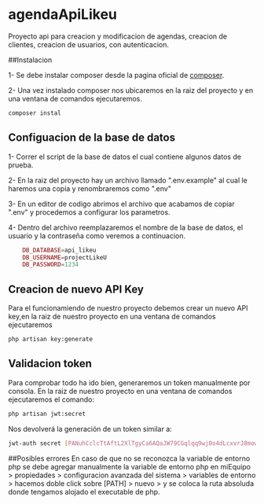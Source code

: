 # agendaApiLikeu

Proyecto api para creacion y modificacion de agendas, creacion de clientes, creacion de usuarios, con autenticacion.

##Instalacion

1- Se debe instalar composer desde la pagina oficial de [composer](https://getcomposer.org/download/).

2- Una vez instalado composer nos ubicaremos en la raiz del proyecto y en una ventana de comandos ejecutaremos.
~~~bash 
composer instal
~~~
## Configuacion de la base de datos
1- Correr el script de la base de datos el cual contiene algunos datos de prueba.

2- En la raiz del proyecto hay un archivo llamado ".env.example" al cual le haremos una copia y renombraremos como ".env"

3- En un editor de codigo abrimos el archivo que acabamos de copiar ".env" y procedemos a configurar los parametros.

4- Dentro del archivo reemplazaremos el nombre de la base de datos, el usuario y la contraseña como veremos a continuacion.
~~~php
    DB_DATABASE=api_likeu
    DB_USERNAME=projectLikeU
    DB_PASSWORD=1234
~~~
## Creacion de nuevo API Key
Para el funcionamiendo de nuestro proyecto debemos crear un nuevo API key,en la raiz de nuestro proyecto en una ventana de comandos ejecutaremos 
~~~ bash
php artisan key:generate
~~~
## Validacion token
Para comprobar todo ha ido bien, generaremos un token manualmente por consola. En la raiz de nuestro proyecto en una ventana de comandos ejecutaremos el comando:
~~~ bash 
php artisan jwt:secret
~~~
Nos devolverá la generación de un token similar a:
~~~ bash 
jwt-auth secret [PANuhCclcTtAftL2XlTgyCa6AQaJW79CGqlqq9wj0o4dLcxvrJ8mowI9sH42nEeM] set successfully.
~~~
##Posibles errores
En caso de que no se reconozca la variable de entorno php se debe agregar manualmente la variable de entorno php en miEquipo > propiedades > configuracion avanzada del sistema > variables de entorno > hacemos doble click sobre [PATH] > nuevo > y se coloca la ruta absoluda donde tengamos alojado el executable de php.
